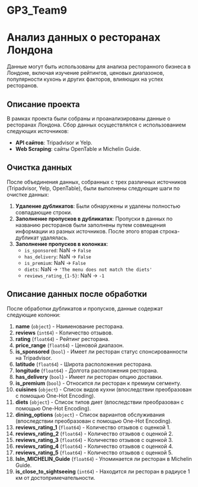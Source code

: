 # GP3_Team9

# Анализ данных о ресторанах Лондона
Данные могут быть использованы для анализа ресторанного бизнеса в Лондоне, включая изучение рейтингов, ценовых диапазонов, популярности кухонь и других факторов, влияющих на успех ресторанов.

## Описание проекта

В рамках проекта были собраны и проанализированы данные о ресторанах Лондона. Сбор данных осуществлялся с использованием следующих источников:
- **API сайтов**: Tripadvisor и Yelp.
- **Web Scraping**: сайты OpenTable и Michelin Guide.

## Очистка данных

После объединения данных, собранных с трех различных источников (Tripadvisor, Yelp, OpenTable), были выполнены следующие шаги по очистке данных:

1. **Удаление дубликатов**: Были обнаружены и удалены полностью совпадающие строки.
2. **Заполнение пропусков в дубликатах**: Пропуски в данных по названию ресторанов были заполнены путем совмещения информации из разных источников. После этого вторая строка-дубликат удалялась.
3. **Заполнение пропусков в колонках**:
   - `is_sponsored`: NaN -> `False`
   - `has_delivery`: NaN -> `False`
   - `is_premium`: NaN -> `False`
   - `diets`: NaN -> `'The menu does not match the diets'`
   - `reviews_rating_{1-5}`: NaN -> `-1`

## Описание данных после обработки

После обработки дубликатов и пропусков, данные содержат следующие колонки:

1. **name** (`object`) - Наименование ресторана.
2. **reviews** (`int64`) - Количество отзывов.
3. **rating** (`float64`) - Рейтинг ресторана.
4. **price_range** (`float64`) - Ценовой диапазон.
5. **is_sponsored** (`bool`) - Имеет ли ресторан статус спонсированности на Tripadvisor.
6. **latitude** (`float64`) - Широта расположения ресторана.
7. **longitude** (`float64`) - Долгота расположения ресторана.
8. **has_delivery** (`bool`) - Имеет ли ресторан опцию доставки.
9. **is_premium** (`bool`) - Относится ли ресторан к премиум сегменту.
10. **cuisines** (`object`) - Список видов кухни (впоследствии преобразован с помощью One-Hot Encoding).
11. **diets** (`object`) - Список типов диет (впоследствии преобразован с помощью One-Hot Encoding).
12. **dining_options** (`object`) - Список вариантов обслуживания (впоследствии преобразован с помощью One-Hot Encoding).
13. **reviews_rating_1** (`float64`) - Количество отзывов с оценкой 1.
14. **reviews_rating_2** (`float64`) - Количество отзывов с оценкой 2.
15. **reviews_rating_3** (`float64`) - Количество отзывов с оценкой 3.
16. **reviews_rating_4** (`float64`) - Количество отзывов с оценкой 4.
17. **reviews_rating_5** (`float64`) - Количество отзывов с оценкой 5.
18. **IsIn_MICHELIN_Guide** (`float64`) - Упоминается ли ресторан в Michelin Guide.
19. **is_close_to_sightseeing** (`int64`) - Находится ли ресторан в радиусе 1 км от достопримечательности.
